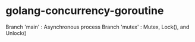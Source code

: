 # golang-concurrency-goroutine

Branch 'main' : Asynchronous process
Branch 'mutex' : Mutex, Lock(), and Unlock()
